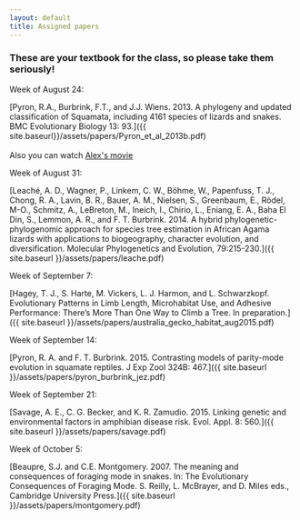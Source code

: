 ```yaml
---
layout: default
title: Assigned papers
---
```


### These are your textbook for the class, so please take them seriously!

Week of August 24:

[Pyron, R.A., Burbrink, F.T., and J.J. Wiens. 2013. A phylogeny and updated classification of Squamata, including 4161 species of lizards and snakes. BMC Evolutionary Biology 13: 93.]({{ site.baseurl}}/assets/papers/Pyron_et_al_2013b.pdf)
<br><br>Also you can watch [Alex's movie](https://www.dropbox.com/s/kq2nkrjbbld33b0/snakehandlers_small.mp4?dl=0)

Week of August 31:

[Leaché, A. D., Wagner, P., Linkem, C. W., Böhme, W., Papenfuss, T. J., Chong, R. A., Lavin, B. R., Bauer, A. M., Nielsen, S., Greenbaum, E., Rödel, M-O., Schmitz, A., LeBreton, M., Ineich, I., Chirio, L., Eniang, E. A., Baha El Din, S., Lemmon, A. R., and F. T. Burbrink. 2014. A hybrid phylogenetic-phylogenomic approach for species tree estimation in African Agama lizards with applications to biogeography, character evolution, and diversification.
Molecular Phylogenetics and Evolution, 79:215-230.]({{ site.baseurl }}/assets/papers/leache.pdf)

Week of September 7:

[Hagey, T. J., S. Harte, M. Vickers, L. J. Harmon, and L. Schwarzkopf. Evolutionary Patterns in Limb Length, Microhabitat Use, and Adhesive Performance: There’s More Than One Way to Climb a Tree. In preparation.]({{ site.baseurl }}/assets/papers/australia_gecko_habitat_aug2015.pdf)


Week of September 14:

[Pyron, R. A. and F. T. Burbrink. 2015. Contrasting models of parity-mode evolution in squamate reptiles. J Exp Zool 324B: 467.]({{ site.baseurl }}/assets/papers/pyron_burbrink_jez.pdf)

Week of September 21:

[Savage, A. E., C. G. Becker, and K. R. Zamudio. 2015. Linking genetic and environmental factors in amphibian disease risk. Evol. Appl. 8: 560.]({{ site.baseurl }}/assets/papers/savage.pdf)

Week of October 5:

[Beaupre, S.J. and C.E. Montgomery. 2007. The meaning and consequences of foraging mode in snakes.
In: The Evolutionary Consequences of Foraging Mode. S. Reilly, L. McBrayer, and D. Miles eds.,
Cambridge University Press.]({{ site.baseurl }}/assets/papers/montgomery.pdf)
